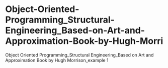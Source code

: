 # Object-Oriented-Programming_Structural-Engineering_Based-on-Art-and-Approximation-Book-by-Hugh-Morri
Object Oriented Programming_Structural Engineering_Based on Art and Approximation Book by Hugh Morrison_example 1
